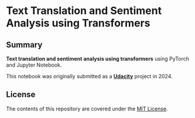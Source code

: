# Text Translation and Sentiment Analysis using Transformers

## Summary

**Text translation and sentiment analysis using transformers** using PyTorch and Jupyter Notebook.

This notebook was originally submitted as a [**Udacity**](https://www.udacity.com/) project in 2024.

## License

The contents of this repository are covered under the [MIT License](LICENSE).